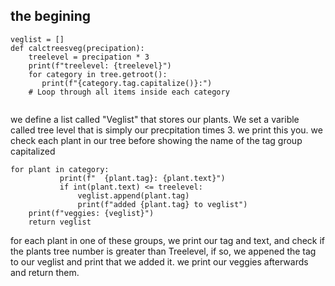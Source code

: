 ## the begining
```
veglist = []
def calctreesveg(precipation):
    treelevel = precipation * 3
    print(f"treelevel: {treelevel}")
    for category in tree.getroot():
       print(f"{category.tag.capitalize()}:")
    # Loop through all items inside each category
   
   ```
we define a list called "Veglist" that stores our plants. We set a varible called tree level that is simply our precpitation times 3. we print this you.
we check each plant in our tree before showing the name of the tag group capitalized

```
for plant in category:
           print(f"  {plant.tag}: {plant.text}")
           if int(plant.text) <= treelevel:
               veglist.append(plant.tag)
               print(f"added {plant.tag} to veglist") 
    print(f"veggies: {veglist}")
    return veglist
```
for each plant in one of these groups, we print our tag and text, and check if the plants tree number is greater than Treelevel,
if so, we appened the tag to our veglist and print that we added it. we print our veggies afterwards and return them.

